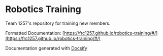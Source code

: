 # Robotics Training

Team 1257's repository for training new members.

Formatted Documentation: [https://frc1257.github.io/robotics-training/#/](https://frc1257.github.io/robotics-training/#/)

Documentation generated with [Docsify](https://docsify.js.org/)
